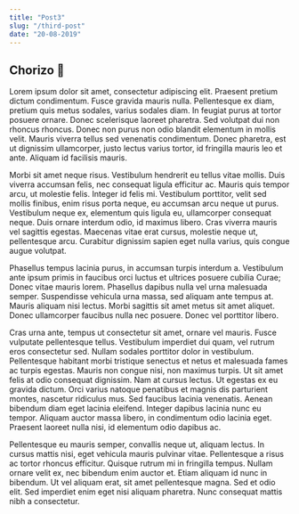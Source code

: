 ```yaml
---
title: "Post3"
slug: "/third-post"
date: "20-08-2019"
---
```


## Chorizo 🥺

Lorem ipsum dolor sit amet, consectetur adipiscing elit. Praesent pretium dictum condimentum. Fusce gravida mauris nulla. Pellentesque ex diam, pretium quis metus sodales, varius sodales diam. In feugiat purus at tortor posuere ornare. Donec scelerisque laoreet pharetra. Sed volutpat dui non rhoncus rhoncus. Donec non purus non odio blandit elementum in mollis velit. Mauris viverra tellus sed venenatis condimentum. Donec pharetra, est ut dignissim ullamcorper, justo lectus varius tortor, id fringilla mauris leo et ante. Aliquam id facilisis mauris.

Morbi sit amet neque risus. Vestibulum hendrerit eu tellus vitae mollis. Duis viverra accumsan felis, nec consequat ligula efficitur ac. Mauris quis tempor arcu, ut molestie felis. Integer id felis mi. Vestibulum porttitor, velit sed mollis finibus, enim risus porta neque, eu accumsan arcu neque ut purus. Vestibulum neque ex, elementum quis ligula eu, ullamcorper consequat neque. Duis ornare interdum odio, id maximus libero. Cras viverra mauris vel sagittis egestas. Maecenas vitae erat cursus, molestie neque ut, pellentesque arcu. Curabitur dignissim sapien eget nulla varius, quis congue augue volutpat.

Phasellus tempus lacinia purus, in accumsan turpis interdum a. Vestibulum ante ipsum primis in faucibus orci luctus et ultrices posuere cubilia Curae; Donec vitae mauris lorem. Phasellus dapibus nulla vel urna malesuada semper. Suspendisse vehicula urna massa, sed aliquam ante tempus at. Mauris aliquam nisi lectus. Morbi sagittis sit amet metus sit amet aliquet. Donec ullamcorper faucibus nulla nec posuere. Donec vel porttitor libero.

Cras urna ante, tempus ut consectetur sit amet, ornare vel mauris. Fusce vulputate pellentesque tellus. Vestibulum imperdiet dui quam, vel rutrum eros consectetur sed. Nullam sodales porttitor dolor in vestibulum. Pellentesque habitant morbi tristique senectus et netus et malesuada fames ac turpis egestas. Mauris non congue nisi, non maximus turpis. Ut sit amet felis at odio consequat dignissim. Nam at cursus lectus. Ut egestas ex eu gravida dictum. Orci varius natoque penatibus et magnis dis parturient montes, nascetur ridiculus mus. Sed faucibus lacinia venenatis. Aenean bibendum diam eget lacinia eleifend. Integer dapibus lacinia nunc eu tempor. Aliquam auctor massa libero, in condimentum odio lacinia eget. Praesent laoreet nulla nisi, id elementum odio dapibus ac.

Pellentesque eu mauris semper, convallis neque ut, aliquam lectus. In cursus mattis nisi, eget vehicula mauris pulvinar vitae. Pellentesque a risus ac tortor rhoncus efficitur. Quisque rutrum mi in fringilla tempus. Nullam ornare velit ex, nec bibendum enim auctor et. Etiam aliquam id nunc in bibendum. Ut vel aliquam erat, sit amet pellentesque magna. Sed et odio elit. Sed imperdiet enim eget nisi aliquam pharetra. Nunc consequat mattis nibh a consectetur.


